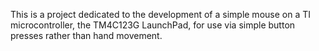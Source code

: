 This is a project dedicated to the development of a simple mouse on a TI microcontroller, the TM4C123G LaunchPad, for use via simple button presses rather than hand movement. 
